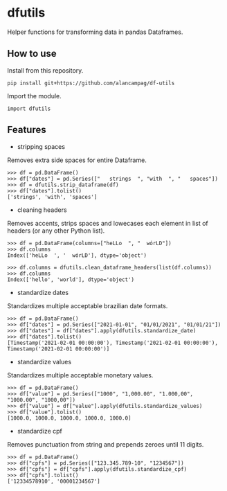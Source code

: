 # dfutils
Helper functions for transforming data in pandas Dataframes.

## How to use
Install from this repository.
```
pip install git+https://github.com/alancampag/df-utils
```
Import the module.
```
import dfutils
``` 

## Features
- stripping spaces

Removes extra side spaces for entire Dataframe.
```
>>> df = pd.DataFrame()
>>> df["dates"] = pd.Series(["   strings  ", "with  ", "   spaces"])
>>> df = dfutils.strip_dataframe(df)
>>> df["dates"].tolist()
['strings', 'with', 'spaces']
```
- cleaning headers

Removes accents, strips spaces and lowecases each element in list of headers (or any other Python list).
```
>>> df = pd.DataFrame(columns=["heLLo  ", "  wórLD"])
>>> df.columns
Index(['heLLo  ', '  wórLD'], dtype='object')

>>> df.columns = dfutils.clean_dataframe_headers(list(df.columns))
>>> df.columns
Index(['hello', 'world'], dtype='object')
```
- standardize dates

Standardizes multiple acceptable brazilian date formats.
```
>>> df = pd.DataFrame()
>>> df["dates"] = pd.Series(["2021-01-01", "01/01/2021", "01/01/21"])
>>> df["dates"] = df["dates"].apply(dfutils.standardize_date)
>>> df["dates"].tolist()
[Timestamp('2021-02-01 00:00:00'), Timestamp('2021-02-01 00:00:00'), Timestamp('2021-02-01 00:00:00')]
```

- standardize values

Standardizes multiple acceptable monetary values.
```
>>> df = pd.DataFrame()
>>> df["value"] = pd.Series(["1000", "1,000.00", "1.000,00", "1000.00", "1000,00"])
>>> df["value"] = df["value"].apply(dfutils.standardize_values)
>>> df["value"].tolist()
[1000.0, 1000.0, 1000.0, 1000.0, 1000.0]
```
- standardize cpf

Removes punctuation from string and prepends zeroes until 11 digits.
```
>>> df = pd.DataFrame()
>>> df["cpfs"] = pd.Series(["123.345.789-10", "1234567"])
>>> df["cpfs"] = df["cpfs"].apply(dfutils.standardize_cpf)
>>> df["cpfs"].tolist()
['12334578910', '00001234567']
```